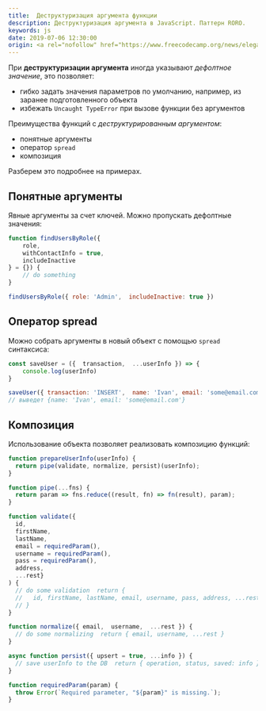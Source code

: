 ```yaml
---
title:  Деструктуризация аргумента функции
description: Деструктуризация аргумента в JavaScript. Паттерн RORO.
keywords: js
date: 2019-07-06 12:30:00
origin: <a rel="nofollow" href="https://www.freecodecamp.org/news/elegant-patterns-in-modern-javascript-roro-be01e7669cbd/" target="_blank">Elegant patterns in modern JavaScript RORO</a>
---
```


При **деструктуризации аргумента** иногда указывают *дефолтное значение*, это позволяет:

* гибко задать значения параметров по умолчанию, например, из заранее подготовленного объекта
* избежать ```Uncaught TypeError``` при вызове функции без аргументов

Преимущества функций с *деструктурированным аргументом*:

* понятные аргументы
* оператор ```spread```
* композиция

Разберем это подробнее на примерах.

## Понятные аргументы

Явные аргументы за счет ключей. Можно пропускать дефолтные значения:

```js
function findUsersByRole({
    role,
    withContactInfo = true,
    includeInactive
} = {}) {
    // do something
}

findUsersByRole({ role: 'Admin',  includeInactive: true })
```

## Оператор spread

Можно собрать аргументы в новый объект с помощью ```spread``` синтаксиса:

```js
const saveUser = ({  transaction,  ...userInfo }) => {
    console.log(userInfo)
}

saveUser({ transaction: 'INSERT',  name: 'Ivan', email: 'some@email.com' })
// выведет {name: 'Ivan', email: 'some@email.com'}
```

## Композиция

Использование объекта позволяет реализовать композицию функций:

```js
function prepareUserInfo(userInfo) {
  return pipe(validate, normalize, persist)(userInfo);
}

function pipe(...fns) {
  return param => fns.reduce((result, fn) => fn(result), param);
}

function validate({
  id,
  firstName,
  lastName,
  email = requiredParam(),
  username = requiredParam(),
  pass = requiredParam(),
  address,
  ...rest}
) {  
  // do some validation  return { 
  //   id, firstName, lastName, email, username, pass, address, ...rest 
  // }
}

function normalize({ email,  username,  ...rest }) {
  // do some normalizing  return { email, username, ...rest }
}

async function persist({ upsert = true, ...info }) {
  // save userInfo to the DB  return { operation, status, saved: info }
}

function requiredParam(param) {
  throw Error(`Required parameter, "${param}" is missing.`);
}
```
